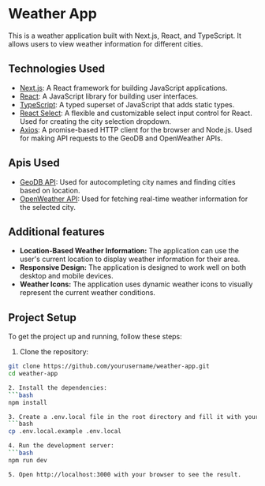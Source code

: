 # Weather App

This is a weather application built with Next.js, React, and TypeScript. It allows users to view weather information for different cities.

## Technologies Used

- [Next.js](https://nextjs.org/): A React framework for building JavaScript applications.
- [React](https://reactjs.org/): A JavaScript library for building user interfaces.
- [TypeScript](https://www.typescriptlang.org/): A typed superset of JavaScript that adds static types.
- [React Select](https://react-select.com/home): A flexible and customizable select input control for React. Used for creating the city selection dropdown.
- [Axios](https://axios-http.com): A promise-based HTTP client for the browser and Node.js. Used for making API requests to the GeoDB and OpenWeather APIs.


## Apis Used

- [GeoDB API](https://rapidapi.com/wirefreethought/api/geodb-cities): Used for autocompleting city names and finding cities based on location.
- [OpenWeather API](https://openweathermap.org): Used for fetching real-time weather information for the selected city.

## Additional features

- **Location-Based Weather Information:** The application can use the user's current location to display weather information for their area.
- **Responsive Design:** The application is designed to work well on both desktop and mobile devices.
- **Weather Icons:** The application uses dynamic weather icons to visually represent the current weather conditions.

## Project Setup

To get the project up and running, follow these steps:

1. Clone the repository:

```bash
git clone https://github.com/yourusername/weather-app.git
cd weather-app

2. Install the dependencies:
```bash
npm install

3. Create a .env.local file in the root directory and fill it with your environment variables:
```bash
cp .env.local.example .env.local

4. Run the development server:
```bash
npm run dev

5. Open http://localhost:3000 with your browser to see the result.


